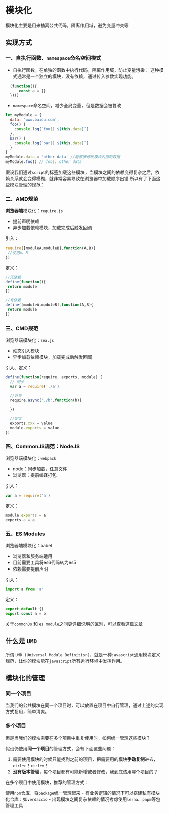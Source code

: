 # 模块化

模块化主要是用来抽离公共代码，隔离作用域，避免变量冲突等

## 实现方式

### 一、自执行函数、`namespace`命名空间模式

- 自执行函数，在单独的函数中执行代码，隔离作用域，防止变量污染：
  这种模式通常是一个独立的模块，没有依赖，通过传入参数实现功能。

```javascript
  (function(){
      const a = {}
  })()
```

- `namespace`命名空间，减少全局变量，但是数据会被篡改

```js
let myModule = {
  data: 'www.baidu.com',
  foo() {
    console.log(`foo() ${this.data}`)
  },
  bar() {
    console.log(`bar() ${this.data}`)
  }
}
myModule.data = 'other data' //能直接修改模块内部的数据
myModule.foo() // foo() other data
```

假设我们通过`script`的标签加载这些模块，当模块之间的依赖变得复杂之后，依赖关系就会变得模糊，就非常容易导致在浏览器中加载顺序出错
所以有了下面这些模块管理的规范：

### 二、AMD规范

**浏览器端**模块化：`require.js`

- 提前声明依赖
- 异步加载依赖模块，加载完成后触发回调

引入：

```javascript
require([moduleA,moduleB],function(A,B){
 //使用A、B
})
```

定义：

```javascript
//无依赖
define(function(){
 return module
})

//有依赖
define([moduleA,moduleB],function(A,B){
 return module
})
```

### 三、CMD规范

浏览器端模块化：`sea.js`

- 动态引入模块
- 异步加载依赖模块，加载完成后触发回调

引入、定义：

```javascript
define(function(require, exports, module) {
  // 同步
  var a = require('./a')

  //异步
  require.async('./b',function(b){

  })

  //定义
  exports.xxx = value
  module.exports = value
})
```

### 四、CommonJS规范：NodeJS

浏览器端模块化：`webpack`

- node：同步加载，任意文件
- 浏览器：提前编译打包

引入：

```javascript
var a = require('a')
```

定义：

```javascript
module.exports = a
exports.a = a
```

### 五、ES Modules

浏览器端模块化：babel

- 浏览器和服务端适用
- 目前需要工具将es6代码转为es5
- 依赖需要提前声明

引入：

```javascript
import a from 'a'
```

定义：

```javascript
export default {}
export const a = b
```

关于`commonJs` 和 `es module`之间更详细说明的区别，可以查看[这篇文章](https://juejin.cn/post/6994224541312483336#heading-13)

## 什么是 `UMD`

所谓 `UMD (Universal Module Definition)`，就是一种`javascript`通用模块定义规范，让你的模块能在`javascript`所有运行环境中发挥作用。

## 模块化的管理

### **同一个项目**

当我们的公共模块在同一个项目时，可以放置在项目中自行管理，通过上述的实现方式复用，简单清爽。

### **多个项目**

但是当我们的模块需要在多个项目中重复使用时，如何统一管理这些模块？

假设仍使用**同一个项目**的管理方式，会有下面这些问题：

  1. 需要使用模块的时候只能找到之前的项目，把需要用的模块**手动复制**进去，`ctrl+c`！`ctrl+v`！
  2. **没有版本管理**，每个项目都有可能新增或者修改，我到底该用哪个项目的？

在多个项目中使用模块，推荐的管理方式：

  使用`npm`仓库，将`package`统一管理起来
      - 有业务逻辑的情况下可以搭建私有模块化仓库：如`verdaccio`
      - 出现模块之间复杂依赖的情况考虑使用`lerna`、`pnpm`等包管理工具
